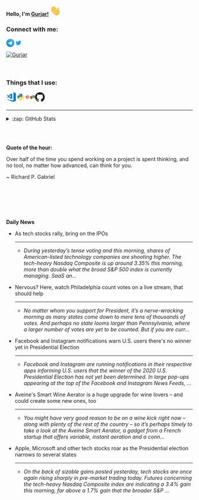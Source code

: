 #### Hello, I'm [Gurjar!](https://GurjarKing.github.io) <img src="https://raw.githubusercontent.com/ABSphreak/ABSphreak/master/gifs/Hi.gif" width="30px"></h2>


### Connect with me:

[<img align="left" alt="Gurjar | Telegram" width="22px" src="https://raw.githubusercontent.com/github/explore/80688e429a7d4ef2fca1e82350fe8e3517d3494d/topics/telegram/telegram.png" />][Telegram]
[<img align="left" alt="Gurjar | Twitter" width="22px" src="https://raw.githubusercontent.com/github/explore/80688e429a7d4ef2fca1e82350fe8e3517d3494d/topics/twitter/twitter.png" />][Twitter]
<br >
<br >
<a href="https://github.com/GurjarKing"><img src="https://komarev.com/ghpvc/?username=GurjarKing" alt="Gurjar" /></a> <br />
<br />
<br />
<!-- <br >

![](https://visitor-badge.glitch.me/badge?page_id=GurjarKing)

<br /> -->

### Things that I use:

[<img align="left" alt="Visual Studio Code" width="26px" src="https://raw.githubusercontent.com/github/explore/80688e429a7d4ef2fca1e82350fe8e3517d3494d/topics/visual-studio-code/visual-studio-code.png" />][VSCode]
[<img align="left" alt="Python" width="26px" src="https://raw.githubusercontent.com/github/explore/80688e429a7d4ef2fca1e82350fe8e3517d3494d/topics/python/python.png" />][Python]
[<img align="left" alt="Git" width="26px" src="https://raw.githubusercontent.com/github/explore/80688e429a7d4ef2fca1e82350fe8e3517d3494d/topics/git/git.png" />][Git]
[<img align="left" alt="GitHub" width="26px" src="https://raw.githubusercontent.com/github/explore/78df643247d429f6cc873026c0622819ad797942/topics/github/github.png" />][Github]

<br />
<br />

---
<details>
  <summary>:zap: GitHub Stats</summary>

<img align="left" alt="Gurjar's Github Stats" src="https://github-readme-stats.vercel.app/api?username=GurjarKing&show_icons=true&hide_border=true&count_private=true&include_all_commit=true&theme=algolia" />

</details>

<!-- ### 🔔 My latest tweet
<a href="https://twitter.com/Gurjar_King43" target="_blank">
	<img src="https://github.com/GurjarKing/GurjarKing/raw/master/tweet.png" width="70%" align="center" alt="Click to view on Twitter" title="My latest tweet, as an image"/>
</a> -->
<br>

<pre>

</pre>

**Quote of the hour:**

Over half of the time you spend working on a project is spent thinking, and no tool, no matter how advanced, can think for you.

~ Richard P. Gabriel
<pre>

</pre>
<br>
<pre>


</pre>
<strong>Daily News</strong>
  
  - As tech stocks rally, bring on the IPOs
     <hr/>
     
      - *During yesterday’s tense voting and this morning, shares of American-listed technology companies are shooting higher. The tech-heavy Nasdaq Composite is up around 3.35% this morning, more than double what the broad S&P 500 index is currently managing. SaaS an…*
     
  - Nervous? Here, watch Philadelphia count votes on a live stream, that should help
      <hr/>
      
      - *No matter whom you support for President, it’s a nerve-wracking morning as many states come down to mere tens of thousands of votes. And perhaps no state looms larger than Pennsylvania, where a larger number of votes are yet to be counted. But if you are curr…*
      
  - Facebook and Instagram notifications warn U.S. users there's no winner yet in Presidential Election
      <hr/>
      
      - *Facebook and Instagram are running notifications in their respective apps informing U.S. users that the winner of the 2020 U.S. Presidential Election has not yet been determined. In large pop-ups appearing at the top of the Facebook and Instagram News Feeds, …*
      
  - Aveine's Smart Wine Aerator is a huge upgrade for wine lovers – and could create some new ones, too
      <hr/>
      
      - *You might have very good reason to be on a wine kick right now – along with plenty of the rest of the country – so it’s perhaps timely to take a look at the Aveine Smart Aerator, a gadget from a French startup that offers variable, instant aeration and a conn…*
       
  - Apple, Microsoft and other tech stocks roar as the Presidential election narrows to several states
      <hr/>
       
       - *On the back of sizable gains posted yesterday, tech stocks are once again rising sharply in pre-market trading today. Futures concerning the tech-heavy Nasdaq Composite index are indicating a 3.4% gain this morning, far above a 1.7% gain that the broader S&P …*
      

<br />

[VSCode]: https://code.visualstudio.com/
[Python]: https://www.python.org/
[Git]: https://git-scm.com/
[Github]: https://github.com/
[Telegram]: https://t.me/Gurjar_King/
[Twitter]: https://twitter.com/Gurjar_King43/

